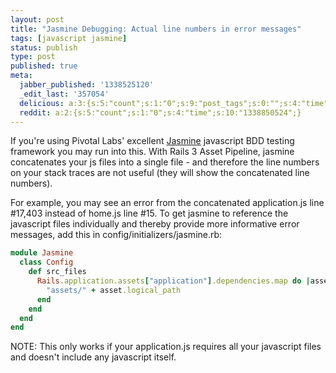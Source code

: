 ```yaml
---
layout: post
title: "Jasmine Debugging: Actual line numbers in error messages"
tags: [javascript jasmine]
status: publish
type: post
published: true
meta:
  jabber_published: '1338525120'
  _edit_last: '357054'
  delicious: a:3:{s:5:"count";s:1:"0";s:9:"post_tags";s:0:"";s:4:"time";s:10:"1339463835";}
  reddit: a:2:{s:5:"count";s:1:"0";s:4:"time";s:10:"1338850524";}
---
```

If you're using Pivotal Labs' excellent [Jasmine](http://pivotal.github.com/jasmine/) javascript BDD testing framework you may run into this. With Rails 3 Asset Pipeline, jasmine concatenates your js files into a single file - and therefore the line numbers on your stack traces are not useful (they will show the concatenated line numbers). 

For example, you may see an error from the concatenated application.js line #17,403 instead of home.js line #15.  To get jasmine to reference the javascript files individually and thereby provide more informative error messages, add this in config/initializers/jasmine.rb:

``` ruby
module Jasmine
  class Config
    def src_files
      Rails.application.assets["application"].dependencies.map do |asset|
        "assets/" + asset.logical_path
      end
    end
  end
end
```

NOTE: This only works if your application.js requires all your javascript files and doesn't include any javascript itself.
